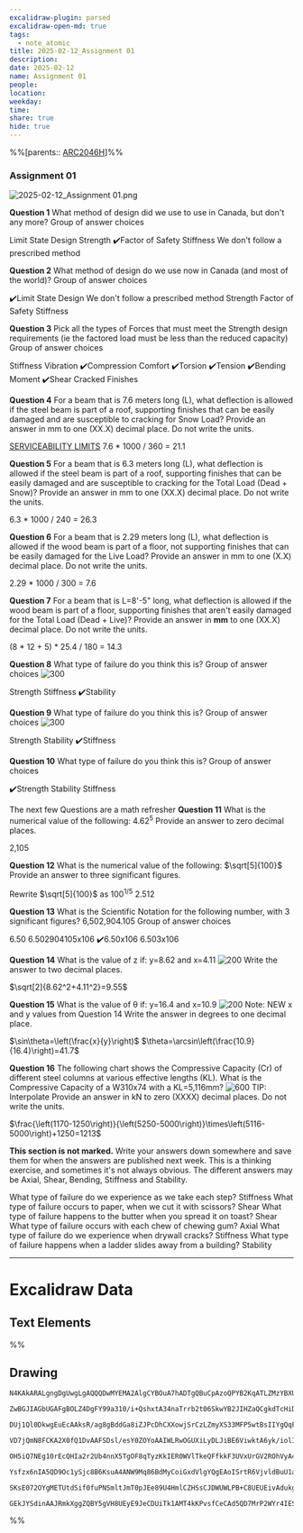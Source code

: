 ```yaml
---
excalidraw-plugin: parsed
excalidraw-open-md: true
tags:
  - note_atomic
title: 2025-02-12_Assignment 01
description: 
date: 2025-02-12
name: Assignment 01
people: 
location: 
weekday: 
time: 
share: true
hide: true
---
```

%%[parents:: [ARC2046H](/docs/Courses/2025/ARC2046H/ARC2046H-Structures_2.md)]%%
### Assignment 01

![2025-02-12_Assignment 01.png](Periodic%20Notes/Atomic/2025/2025-02-12_Assignment%2001/2025-02-12_Assignment%2001.png)


**Question 1**
What method of design did we use to use in Canada, but don't any more?
Group of answer choices

Limit State Design
Strength
✔️Factor of Safety
Stiffness
We don't follow a prescribed method

**Question 2**
What method of design do we use now in Canada (and most of the world)?
Group of answer choices

✔️Limit State Design
We don't follow a prescribed method
Strength
Factor of Safety
Stiffness

**Question 3**
Pick all the types of Forces that must meet the Strength design requirements (ie the factored load must be less than the reduced capacity)
Group of answer choices

Stiffness
Vibration
✔️Compression
Comfort
✔️Torsion
✔️Tension
✔️Bending Moment
✔️Shear
Cracked Finishes

**Question 4**
For a beam that is 7.6 meters long (L), what deflection is allowed if the steel beam is part of a roof, supporting finishes that can be easily damaged and are susceptible to cracking for Snow Load?
Provide an answer in mm to one (XX.X) decimal place. Do not write the units.

[SERVICEABILITY LIMITS](Periodic%20Notes/Atomic/2025/2025-02/2025-02-12_Assignment%2001/Attachments/2025-02-12_Assignment%2001/SERVICEABILITY%20LIMITS.pdf)
7.6 * 1000 / 360 = 21.1

**Question 5**
For a beam that is 6.3 meters long (L), what deflection is allowed if the steel beam is part of a roof, supporting finishes that can be easily damaged and are susceptible to cracking for the Total Load (Dead + Snow)?
Provide an answer in mm to one (XX.X) decimal place. Do not write the units.

6.3 * 1000 / 240 = 26.3

**Question 6**
For a beam that is 2.29 meters long (L), what deflection is allowed if the wood beam is part of a floor, not supporting finishes that can be easily damaged for the Live Load?
Provide an answer in mm to one (X.X) decimal place. Do not write the units.

2.29 * 1000 / 300 = 7.6

**Question 7**
For a beam that is L=8'-5" long, what deflection is allowed if the wood beam is part of a floor, supporting finishes that aren't easily damaged for the Total Load (Dead + Live)?
Provide an answer in **mm** to one (XX.X) decimal place. Do not write the units.

(8 * 12 + 5) * 25.4 / 180 = 14.3

**Question 8**
What type of failure do you think this is?
Group of answer choices
![300](/docs/assets/img/Pasted%20image%2020250108182017.png)

Strength
Stiffness
✔️Stability

**Question 9**
What type of failure do you think this is?
Group of answer choices
![300](/docs/assets/img/Pasted%20image%2020250108182058.png)

Strength
Stability
✔️Stiffness

**Question 10**
What type of failure do you think this is?
Group of answer choices

✔️Strength
Stability
Stiffness

The next few Questions are a math refresher
**Question 11**
What is the numerical value of the following:
$4.62^5$
Provide an answer to zero decimal places.

2,105

**Question 12**
What is the numerical value of the following:
$\sqrt[5]{100}$
Provide an answer to three significant figures.

Rewrite $\sqrt[5]{100}$​ as $100^{1/5}$
2.512

**Question 13**
What is the Scientific Notation for the following number, with 3 significant figures?
6,502,904.105
Group of answer choices

6.50
6.502904105x106
✔️6.50x106
6.503x106

**Question 14**
What is the value of z if:
y=8.62 and x=4.11
![200](/docs/assets/img/Pasted%20image%2020250108182513.png)
Write the answer to two decimal places.

$\sqrt[2]{8.62^2+4.11^2}=9.55$

**Question 15**
What is the value of θ if:
y=16.4 and x=10.9
![200](/docs/assets/img/Pasted%20image%2020250108182602.png)
Note: NEW x and y values from Question 14
Write the answer in degrees to one decimal place.

$\sin\theta=\left(\frac{x}{y}\right)$
$\theta=\arcsin\left(\frac{10.9}{16.4}\right)=41.7$

**Question 16**
The following chart shows the Compressive Capacity (Cr) of different steel columns at various effective lengths (KL). What is the Compressive Capacity of a W310x74 with a KL=5,116mm?
![600](/docs/assets/img/Pasted%20image%2020250108182629.png)
TIP: Interpolate
Provide an answer in kN to zero (XXXX) decimal places. Do not write the units.

$\frac{\left(1170-1250\right)}{\left(5250-5000\right)}\times\left(5116-5000\right)+1250=1213$

**This section is not marked.**
Write your answers down somewhere and save them for when the answers are published next week. This is a thinking exercise, and sometimes it's not always obvious. The different answers may be Axial, Shear, Bending, Stiffness and Stability.

What type of failure do we experience as we take each step?
Stiffness
What type of failure occurs to paper, when we cut it with scissors?
Shear
What type of failure happens to the butter when you spread it on toast?
Shear
What type of failure occurs with each chew of chewing gum?
Axial
What type of failure do we experience when drywall cracks?
Stiffness
What type of failure happens when a ladder slides away from a building?
Stability

---

# Excalidraw Data

## Text Elements
%%
## Drawing
```compressed-json
N4KAkARALgngDgUwgLgAQQQDwMYEMA2AlgCYBOuA7hADTgQBuCpAzoQPYB2KqATLZMzYBXUtiRoIACyhQ4zZAHoFAc0JRJQgEYA6bGwC2CgF7N6hbEcK4OCtptbErHALRY8RMpWdx8Q1TdIEfARcZgRmBShcZQUebQA2bQAOGjoghH0EDihmbgBtcDBQMBKIEm4IAHlneIBFSoBHAGsGgGEAVQaAKwARdopNAGZamDYYVJLIWEQK3FJSNip+Usxu

ZwBGJIAGbUGAFgBOLZ4DgFY99a310/i+QshxtA34naTrrb2t06SkwYB2JIHZaQCgkdTcHiDQYJA57H6nHinQZHW6nYFSBCEZTSbgHRJ/eJ7HhJHik+I3RHo6zKYLcLbo5hQBZNBCtNj4NikCoAYnWCD5fImpU0uGwTWUCyEHGIbI5XIkTOszDgcyyUCFkAAZoR8PgAMqwWkSQQeDUQRnMhAAdTBkghDKZbBZBpgRvQJvK6Ml2I44VyaHp9wgbBV2

DUj1Ql0DkwgEuEcAAksR/ag8gBddGa8iZJPcDhCXXowjSrCzLZmyXS33MFP5wtBsIIYgQqF7eLrSHrdGMFjsLhoE7dpisTgAOU4Ym4f2Rg1Jg3WQKDhGYPXSUCb3CZQgQ6M0wmlAFFgplsrWC/h0UI4MRcOvm2h1tO24N4Qdrnt0UQOE08+fP2wxQ3NBNQIMJ0TgNhixyfJ7jAApJhKaMEK2WCM1g+CEMhaF4lheFEWRLZUWBEo8W0AkiRJMkKVO

VD7jQmN8FCKA2X0fQ1DvAAFSDsl/esY0ZOYoAAIWLRwOGUXiLyDLJiBE6ViwktA6yk/iolIKAAEF5kWSQQnvVBlPRGStIWChdNwfSIDmUyzSCPcKCA1AQPwMJCgAX2WYpSnKCQDySABpehSEGABxAAtJIABUwogzUtmwABNVp6AS/yzWmcR0ECbAonE2l0VWJ4eC+bQjlhc59lOP4tnnO4YwjZxZwOGF2z+NseGuEkavRUFiHBNBBiubQeD2ac/n

OH5iQ7NEg10rEcQHIa2r2Ub4nnX5TgOF8qTyzKkIER0WVlTkeQFfkkF3UVxUrGV2ROhVyA4ZVVR4zMdX1Q1MvNdlPQbQ7rVte0/stF03W+00vWEH0/TpdEQ1FcNuCjdE4yvJMU3TTNswQXMlL/JcS0K9BcHWCt92Iaszz40pG309ZrjxS5ARmmMexHfteCSIdezHCdMuKl5TmOGquyXFc10crcdyDPcpWII8MjVKmVNKK8bzvJGnzWn4kj2QY1s/

Ysfzx6nIA5QD9Oc1ySjc8B6KsuA4ANW9Mq86BdMyCoiGxdVlgYQgEAoISrtR6VjvldBuU1aOY6FCBsBEQJsgTdd9ANS1w9O87BT9hP5jVFOMmDsVQ9uuUKkVJ6VST33CnjxOC9TgAxd7Qa+j1m1zhvk9T9OnQBvq7QHLv857jI++dT6Kg7uO85rwv9AAJShyRKdhuu58bjJKlDRGHy2JD69HqAF6bzgoCb3A2PwCMuY37uT+b8+9UIIx+cPzex/0

SKsE072OYgMETUtdSif0fuPNSmltJmT0pJEe89U4HmlCZHSsCJDWUWLPB+C8UEUEivAdukg5hwDjswbACxdQAA1uCEiSNoQi1V1jxBeNcIidcyEUPwAlGhj5kja0GjcQkhE6qQCMGwAw3AvKQHoAQbcSN3LwK3kvcma9jRENICQv2EoSAvzfhCQ+2jiAGgQCQtALNICGIALJsGIAgJBuBNDBEtqBaWpRDGZzQFIiAQl2SWVIMoEUAAKDqfxqC8Ef

GEkJYSdinAAJRmkXggZQBY5gVH8UEyE9JeCDUiTk1AMT4kKPvsfCeCAd5QD7MrP2WYr4IESSWUgClJHSQ4A4pxm5SDbnRNgIgpjUBS3RK0z2aABlBmEFAL8mUpZFNKHYLoCAcrMD1K0uA1jbH2McY5K2rjICigqYwSK4j8DNJjBlae6Qcp9jNAnRkBh8EzBNirM2AEWTOJcjss2TENKXIOUcyS7lwAeToNqYIKZgC2zckAA=
```
%%